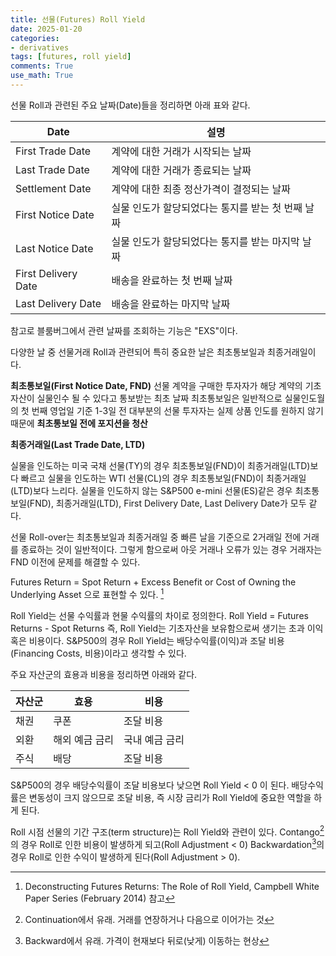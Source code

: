 ```yaml
---
title: 선물(Futures) Roll Yield
date: 2025-01-20
categories: 
- derivatives
tags: [futures, roll yield]
comments: True
use_math: True
---
```


선물 Roll과 관련된 주요 날짜(Date)들을 정리하면 아래 표와 같다.

|Date|설명|
|----|----|
|First Trade Date|계약에 대한 거래가 시작되는 날짜|
|Last Trade Date|계약에 대한 거래가 종료되는 날짜|
|Settlement Date|계약에 대한 최종 정산가격이 결정되는 날짜|
|First Notice Date|실물 인도가 할당되었다는 통지를 받는 첫 번째 날짜|
|Last Notice Date|실물 인도가 할당되었다는 통지를 받는 마지막 날짜|
|First Delivery Date|배송을 완료하는 첫 번째 날짜|
|Last Delivery Date|배송을 완료하는 마지막 날짜|

참고로 블룸버그에서 관련 날짜를 조회하는 기능은 "EXS"이다.

다양한 날 중 선물거래 Roll과 관련되어 특히 중요한 날은 최초통보일과 최종거래일이다.

**최초통보일(First Notice Date, FND)**
선물 계약을 구매한 투자자가 해당 계약의 기초자산이 실물인수 될 수 있다고 통보받는 최초 날짜
최초통보일은 일반적으로 실물인도월의 첫 번째 영업일 기준 1-3일 전
대부분의 선물 투자자는 실제 상품 인도를 원하지 않기 때문에 **최초통보일 전에 포지션을 청산**

**최종거래일(Last Trade Date, LTD)**

실물을 인도하는 미국 국채 선물(TY)의 경우 최초통보일(FND)이 최종거래일(LTD)보다 빠르고
실물을 인도하는 WTI 선물(CL)의 경우 최초통보일(FND)이 최종거래일(LTD)보다 느리다.
실물을 인도하지 않는 S&P500 e-mini 선물(ES)같은 경우 최초통보일(FND), 최종거래일(LTD), First Delivery Date, Last Delivery Date가 모두 같다.

선물 Roll-over는 최초통보일과 최종거래일 중 빠른 날을 기준으로 2거래일 전에 거래를 종료하는 것이 일반적이다.
그렇게 함으로써 아웃 거래나 오류가 있는 경우 거래자는 FND 이전에 문제를 해결할 수 있다.


Futures Return = Spot Return + Excess Benefit or Cost of Owning the Underlying Asset
으로 표현할 수 있다. [^1]
[^1]: Deconstructing Futures Returns: The Role of Roll Yield, Campbell White Paper Series (February 2014) 참고

Roll Yield는 선물 수익률과 현물 수익률의 차이로 정의한다.
Roll Yield = Futures Returns - Spot Returns
즉, Roll Yield는 기초자산을 보유함으로써 생기는 초과 이익 혹은 비용이다. S&P500의 경우 Roll Yield는 배당수익률(이익)과 조달 비용(Financing Costs, 비용)이라고 생각할 수 있다.

주요 자산군의 효용과 비용을 정리하면 아래와 같다.

|자산군|효용|비용|
|------|----|----|
|채권|쿠폰|조달 비용|
|외환|해외 예금 금리|국내 예금 금리|
|주식|배당|조달 비용|

S&P500의 경우 배당수익률이 조달 비용보다 낮으면 Roll Yield < 0 이 된다. 배당수익률은 변동성이 크지 않으므로 조달 비용, 즉 시장 금리가 Roll Yield에 중요한 역할을 하게 된다.

Roll 시점 선물의 기간 구조(term structure)는 Roll Yield와 관련이 있다.
Contango[^2]의 경우 Roll로 인한 비용이 발생하게 되고(Roll Adjustment < 0)
Backwardation[^3]의 경우 Roll로 인한 수익이 발생하게 된다(Roll Adjustment > 0).

[^2]: Continuation에서 유래. 거래를 연장하거나 다음으로 이어가는 것
[^3]: Backward에서 유래. 가격이 현재보다 뒤로(낮게) 이동하는 현상
